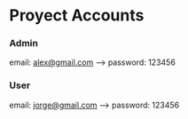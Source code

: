 # Proyect Accounts

### Admin
email: alex@gmail.com   -->   password: 123456

### User
email: jorge@gmail.com   -->   password: 123456
